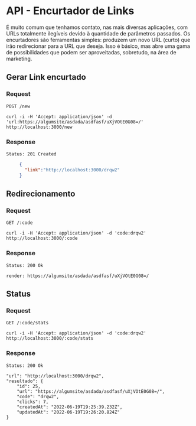 # API - Encurtador de Links

É muito comum que tenhamos contato, nas mais diversas aplicações, com URLs totalmente ilegíveis devido à quantidade de parâmetros passados.
Os encurtadores são ferramentas simples: produzem um novo URL (curto) que irão redirecionar para a URL que deseja. Isso é básico, mas abre 
uma gama de possibilidades que podem ser aproveitadas, sobretudo, na área de marketing.

## Gerar Link encurtado

### Request

`POST /new`

    curl -i -H 'Accept: application/json' -d 'url:https://algumsite/asdada/asdfasf/uXjVOtE0G08=/' http://localhost:3000/new

### Response

    Status: 201 Created

```json 
     {
       "link":"http://localhost:3000/drqw2"
     }
```    
## Redirecionamento

### Request

`GET /:code`

    curl -i -H 'Accept: application/json' -d 'code:drqw2' http://localhost:3000/:code

### Response

    Status: 200 Ok
    
    render: https://algumsite/asdada/asdfasf/uXjVOtE0G08=/
    
## Status

### Request

`GET /:code/stats`

    curl -i -H 'Accept: application/json' -d 'code:drqw2' http://localhost:3000/:code/stats

### Response

    Status: 200 Ok
    
    "url": "http://localhost:3000/drqw2",
    "resultado": {
        "id": 25,
        "url": "https://algumsite/asdada/asdfasf/uXjVOtE0G08=/",
        "code": "drqw2",
        "clicks": 7,
        "createdAt": "2022-06-19T19:25:39.232Z",
        "updatedAt": "2022-06-19T19:26:20.824Z"
    }
    


